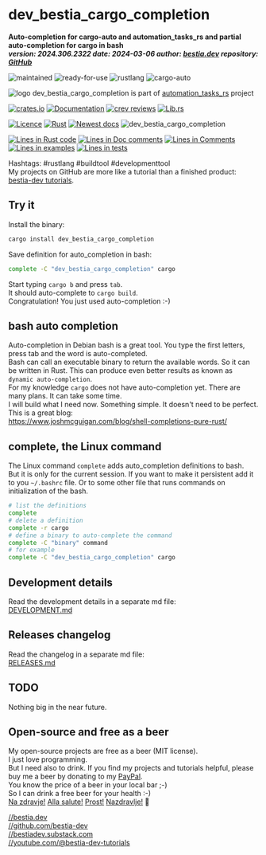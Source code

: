 [//]: # (auto_md_to_doc_comments segment start A)

# dev_bestia_cargo_completion  

[//]: # (auto_cargo_toml_to_md start)

**Auto-completion for cargo-auto and automation_tasks_rs and partial auto-completion for cargo in bash**  
***version: 2024.306.2322 date: 2024-03-06 author: [bestia.dev](https://bestia.dev) repository: [GitHub](https://github.com/automation-tasks-rs/dev_bestia_cargo_completion)***

 ![maintained](https://img.shields.io/badge/maintained-green)
 ![ready-for-use](https://img.shields.io/badge/ready_for_use-green)
 ![rustlang](https://img.shields.io/badge/rustlang-orange)
 ![cargo-auto](https://img.shields.io/badge/cargo_auto-orange)

[//]: # (auto_cargo_toml_to_md end)

 ![logo](https://raw.githubusercontent.com/automation-tasks-rs/cargo-auto/main/images/logo/logo_cargo_auto.svg)
 dev_bestia_cargo_completion is part of [automation_tasks_rs](https://github.com/automation-tasks-rs) project

 [![crates.io](https://img.shields.io/crates/v/dev_bestia_cargo_completion.svg)](https://crates.io/crates/dev_bestia_cargo_completion)
 [![Documentation](https://docs.rs/dev_bestia_cargo_completion/badge.svg)](https://docs.rs/dev_bestia_cargo_completion/)
 [![crev reviews](https://web.crev.dev/rust-reviews/badge/crev_count/dev_bestia_cargo_completion.svg)](https://web.crev.dev/rust-reviews/crate/dev_bestia_cargo_completion/)
 [![Lib.rs](https://img.shields.io/badge/Lib.rs-rust-orange.svg)](https://lib.rs/crates/dev_bestia_cargo_completion/)

 [![Licence](https://img.shields.io/badge/license-MIT-blue.svg)](https://github.com/automation-tasks-rs/dev_bestia_cargo_completion/blob/master/LICENSE)
 [![Rust](https://github.com/automation-tasks-rs/dev_bestia_cargo_completion/workflows/rust_fmt_auto_build_test/badge.svg)](https://github.com/automation-tasks-rs/dev_bestia_cargo_completion/)
 [![Newest docs](https://img.shields.io/badge/newest_docs-brown.svg)](https://automation-tasks-rs.github.io/dev_bestia_cargo_completion/dev_bestia_cargo_completion/index.html)
 ![dev_bestia_cargo_completion](https://bestia.dev/webpage_hit_counter/get_svg_image/710310517.svg)


[//]: # (auto_lines_of_code start)
[![Lines in Rust code](https://img.shields.io/badge/Lines_in_Rust-71-green.svg)](https://github.com/automation-tasks-rs/dev_bestia_cargo_completion/)
[![Lines in Doc comments](https://img.shields.io/badge/Lines_in_Doc_comments-214-blue.svg)](https://github.com/automation-tasks-rs/dev_bestia_cargo_completion/)
[![Lines in Comments](https://img.shields.io/badge/Lines_in_comments-20-purple.svg)](https://github.com/automation-tasks-rs/dev_bestia_cargo_completion/)
[![Lines in examples](https://img.shields.io/badge/Lines_in_examples-0-yellow.svg)](https://github.com/automation-tasks-rs/dev_bestia_cargo_completion/)
[![Lines in tests](https://img.shields.io/badge/Lines_in_tests-0-orange.svg)](https://github.com/automation-tasks-rs/dev_bestia_cargo_completion/)

[//]: # (auto_lines_of_code end)

Hashtags: #rustlang #buildtool #developmenttool  
My projects on GitHub are more like a tutorial than a finished product: [bestia-dev tutorials](https://github.com/automation-tasks-rs/tutorials_rust_wasm).

## Try it

Install the binary:

```bash
cargo install dev_bestia_cargo_completion
```

Save definition for auto_completion in bash:

```bash
complete -C "dev_bestia_cargo_completion" cargo
```

Start typing `cargo b` and press `tab`.  
It should auto-complete to `cargo build`.  
Congratulation! You just used auto-completion :-)  

## bash auto completion

Auto-completion in Debian bash is a great tool. You type the first letters, press tab and the word is auto-completed.  
Bash can call an executable binary to return the available words. So it can be written in Rust. This can produce even better results as known as `dynamic auto-completion`.  
For my knowledge `cargo` does not have auto-completion yet. There are many plans. It can take some time.  
I will build what I need now. Something simple. It doesn't need to be perfect.  
This is a great blog:  
<https://www.joshmcguigan.com/blog/shell-completions-pure-rust/>

## complete, the Linux command

The Linux command `complete` adds auto_completion definitions to bash.  
But it is only for the current session. If you want to make it persistent add it to you `~/.bashrc` file. Or to some other file that runs commands on initialization of the bash.  

```bash
# list the definitions
complete
# delete a definition
complete -r cargo
# define a binary to auto-complete the command
complete -C "binary" command
# for example
complete -C "dev_bestia_cargo_completion" cargo
```

## Development details

Read the development details in a separate md file:  
[DEVELOPMENT.md](https://github.com/automation-tasks-rs/dev_bestia_cargo_completion/blob/main/DEVELOPMENT.md)

## Releases changelog

Read the changelog in a separate md file:  
[RELEASES.md](https://github.com/automation-tasks-rs/dev_bestia_cargo_completion/blob/main/RELEASES.md)

## TODO

Nothing big in the near future.

## Open-source and free as a beer

My open-source projects are free as a beer (MIT license).  
I just love programming.  
But I need also to drink. If you find my projects and tutorials helpful, please buy me a beer by donating to my [PayPal](https://paypal.me/LucianoBestia).  
You know the price of a beer in your local bar ;-)  
So I can drink a free beer for your health :-)  
[Na zdravje!](https://translate.google.com/?hl=en&sl=sl&tl=en&text=Na%20zdravje&op=translate) [Alla salute!](https://dictionary.cambridge.org/dictionary/italian-english/alla-salute) [Prost!](https://dictionary.cambridge.org/dictionary/german-english/prost) [Nazdravlje!](https://matadornetwork.com/nights/how-to-say-cheers-in-50-languages/) 🍻

[//bestia.dev](https://bestia.dev)  
[//github.com/bestia-dev](https://github.com/bestia-dev)  
[//bestiadev.substack.com](https://bestiadev.substack.com)  
[//youtube.com/@bestia-dev-tutorials](https://youtube.com/@bestia-dev-tutorials)  

[//]: # (auto_md_to_doc_comments segment end A)
